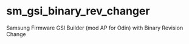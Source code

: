 # sm_gsi_binary_rev_changer
Samsung Firmware GSI Builder (mod AP for Odin) with Binary Revision Change
